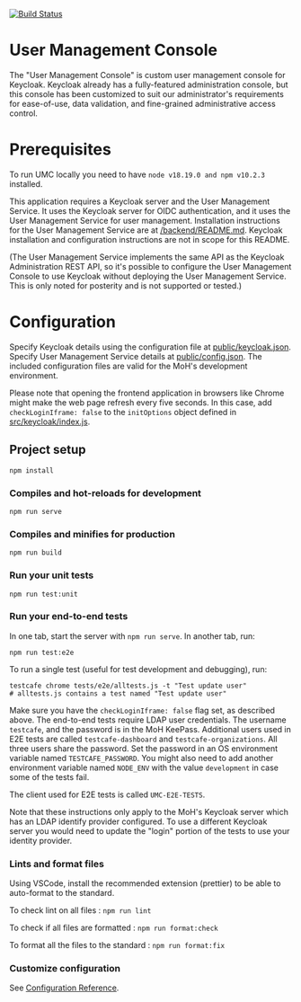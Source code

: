 [![Build Status](https://travis-ci.org/bcgov/moh-keycloak-user-management.svg?branch=master)](https://travis-ci.org/bcgov/moh-keycloak-user-management)

# User Management Console

The "User Management Console" is custom user management console for Keycloak. Keycloak already has a fully-featured administration console, but this console has been customized to suit our administrator's requirements for ease-of-use, data validation, and fine-grained administrative access control.

# Prerequisites

To run UMC locally you need to have `node v18.19.0 and npm v10.2.3` installed.

This application requires a Keycloak server and the User Management Service. It uses the Keycloak server for OIDC authentication, and it uses the User Management Service for user management. Installation instructions for the User Management Service are at [/backend/README.md](../backend). Keycloak installation and configuration instructions are not in scope for this README.

(The User Management Service implements the same API as the Keycloak Administration REST API, so it's possible to configure the User Management Console to use Keycloak without deploying the User Management Service. This is only noted for posterity and is not supported or tested.)

# Configuration

Specify Keycloak details using the configuration file at [public/keycloak.json](public/keycloak.json). Specify User Management Service details at [public/config.json](public/config.json). The included configuration files are valid for the MoH's development environment.

Please note that opening the frontend application in browsers like Chrome might make the web page refresh every five seconds. In this case, add `checkLoginIframe: false` to the `initOptions` object defined in [src/keycloak/index.js](src/keycloak/index.js).

## Project setup

```
npm install
```

### Compiles and hot-reloads for development

```
npm run serve
```

### Compiles and minifies for production

```
npm run build
```

### Run your unit tests

```
npm run test:unit
```

### Run your end-to-end tests

In one tab, start the server with `npm run serve`. In another tab, run:

```
npm run test:e2e
```

To run a single test (useful for test development and debugging), run:

```
testcafe chrome tests/e2e/alltests.js -t "Test update user"
# alltests.js contains a test named "Test update user"
```

Make sure you have the `checkLoginIframe: false` flag set, as described above. The end-to-end tests require LDAP user credentials. The username `testcafe`, and the password is in the MoH KeePass. Additional users used in E2E tests are called `testcafe-dashboard` and `testcafe-organizations`. All three users share the password. Set the password in an OS environment variable named `TESTCAFE_PASSWORD`. You might also need to add another environment variable named `NODE_ENV` with the value `development` in case some of the tests fail.

The client used for E2E tests is called `UMC-E2E-TESTS`.

Note that these instructions only apply to the MoH's Keycloak server which has an LDAP identify provider configured. To use a different Keycloak server you would need to update the "login" portion of the tests to use your identity provider.

### Lints and format files

Using VSCode, install the recommended extension (prettier) to be able to auto-format to the standard.

To check lint on all files :
`npm run lint`

To check if all files are formatted :
`npm run format:check`

To format all the files to the standard :
`npm run format:fix`

### Customize configuration

See [Configuration Reference](https://cli.vuejs.org/config/).
